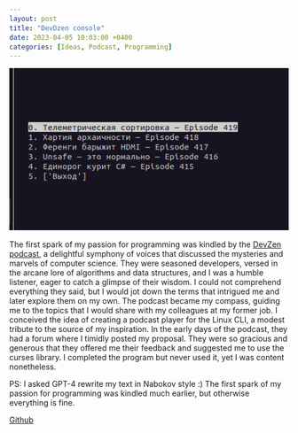 ```yaml
---
layout: post
title: "DevDzen console"
date: 2023-04-05 10:03:00 +0400
categories: [Ideas, Podcast, Programming]
---
```


![DevZen console](/docs/assets/dev_dzen.png)

The first spark of my passion for programming was kindled by the [DevZen podcast](https://devzen.ru/), a delightful symphony of voices that discussed the mysteries and marvels of computer science. They were seasoned developers, versed in the arcane lore of algorithms and data structures, and I was a humble listener, eager to catch a glimpse of their wisdom. I could not comprehend everything they said, but I would jot down the terms that intrigued me and later explore them on my own. The podcast became my compass, guiding me to the topics that I would share with my colleagues at my former job. I conceived the idea of creating a podcast player for the Linux CLI, a modest tribute to the source of my inspiration. In the early days of the podcast, they had a forum where I timidly posted my proposal. They were so gracious and generous that they offered me their feedback and suggested me to use the curses library. I completed the program but never used it, yet I was content nonetheless.

PS: I  asked GPT-4 rewrite my text in Nabokov style :) The first spark of my passion for programming was kindled much earlier, but otherwise everything is fine.

[Github](https://github.com/ta0ma0/devzen_console_menu)
